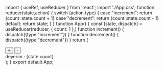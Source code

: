 import { useRef, useReducer } from 'react';
import './App.css';
function reducer(state,action) {
  switch (action.type) {
    case "increment":
      return {count :state.count + 1}
    case "decrement":
      return {count :state.count - 1}  
    default:
      return state;
  }
}
function App() {
  const [state, dispatch] = useReducer(reducer, { count: 1 },)
    function increment() {
      dispatch({type:"increment"})
    }
    function decrement() {
      dispatch({type:"decrement"})
    }
  return (
    <div className="App">
      <button onClick={increment}>+</button>
      <button onClick={decrement}>-</button>
      <div>deyerim : {state.count}</div>
    </div>
  );
}
export default App;
